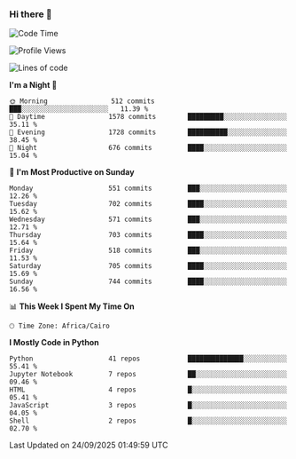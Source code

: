 ### Hi there 👋

<!--
**AMR-KELEG/AMR-KELEG** is a ✨ _special_ ✨ repository because its `README.md` (this file) appears on your GitHub profile.

Here are some ideas to get you started:

- 🔭 I’m currently working on ...
- 🌱 I’m currently learning ...
- 👯 I’m looking to collaborate on ...
- 🤔 I’m looking for help with ...
- 💬 Ask me about ...
- 📫 How to reach me: ...
- 😄 Pronouns: ...
- ⚡ Fun fact: ...
-->

<!--START_SECTION:waka-->
![Code Time](http://img.shields.io/badge/Code%20Time-0%20secs-blue)

![Profile Views](http://img.shields.io/badge/Profile%20Views-1-blue)

![Lines of code](https://img.shields.io/badge/From%20Hello%20World%20I%27ve%20Written-25.7%20million%20lines%20of%20code-blue)

**I'm a Night 🦉** 

```text
🌞 Morning                512 commits         ███░░░░░░░░░░░░░░░░░░░░░░   11.39 % 
🌆 Daytime                1578 commits        █████████░░░░░░░░░░░░░░░░   35.11 % 
🌃 Evening                1728 commits        ██████████░░░░░░░░░░░░░░░   38.45 % 
🌙 Night                  676 commits         ████░░░░░░░░░░░░░░░░░░░░░   15.04 % 
```
📅 **I'm Most Productive on Sunday** 

```text
Monday                   551 commits         ███░░░░░░░░░░░░░░░░░░░░░░   12.26 % 
Tuesday                  702 commits         ████░░░░░░░░░░░░░░░░░░░░░   15.62 % 
Wednesday                571 commits         ███░░░░░░░░░░░░░░░░░░░░░░   12.71 % 
Thursday                 703 commits         ████░░░░░░░░░░░░░░░░░░░░░   15.64 % 
Friday                   518 commits         ███░░░░░░░░░░░░░░░░░░░░░░   11.53 % 
Saturday                 705 commits         ████░░░░░░░░░░░░░░░░░░░░░   15.69 % 
Sunday                   744 commits         ████░░░░░░░░░░░░░░░░░░░░░   16.56 % 
```


📊 **This Week I Spent My Time On** 

```text
🕑︎ Time Zone: Africa/Cairo
```

**I Mostly Code in Python** 

```text
Python                   41 repos            ██████████████░░░░░░░░░░░   55.41 % 
Jupyter Notebook         7 repos             ██░░░░░░░░░░░░░░░░░░░░░░░   09.46 % 
HTML                     4 repos             █░░░░░░░░░░░░░░░░░░░░░░░░   05.41 % 
JavaScript               3 repos             █░░░░░░░░░░░░░░░░░░░░░░░░   04.05 % 
Shell                    2 repos             █░░░░░░░░░░░░░░░░░░░░░░░░   02.70 % 
```




 Last Updated on 24/09/2025 01:49:59 UTC
<!--END_SECTION:waka-->
